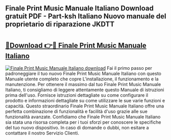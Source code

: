 ## Finale Print Music Manuale Italiano Download gratuit PDF - Part-ksh Italiano Nuovo manuale del proprietario di riparazione JKDTT

# <h2><a href="http://dffgnl.blite.top/?on=Finale+Print+Music+Manuale+Italiano">🔗Download 👉🔴 Finale Print Music Manuale Italiano</a></h2>

[![Finale Print Music Manuale Italiano download](https://i.imgur.com/lujVjoI.png)](http://dffgnl.blite.top/?on=Finale+Print+Music+Manuale+Italiano)
Fai il primo passo per padroneggiare il tuo nuovo Finale Print Music Manuale Italiano con questo Manuale utente completo che copre L'installazione, il funzionamento e la manutenzione. Per ottenere il massimo dal tuo Finale Print Music Manuale Italiano, ti consigliamo di leggere attentamente questo Manuale di istruzioni prima dell'uso. Fornisce istruzioni dettagliate su come configurare il prodotto e informazioni dettagliate su come utilizzare le sue varie funzioni e capacità. Questo straordinario Finale Print Music Manuale Italiano offre una perfetta combinazione di funzionalità e facilità d'uso grazie alle sue funzionalità avanzate. Confidiamo che Finale Print Music Manuale Italiano sia stata una risorsa completa per i tuoi sforzi per conoscere le specifiche del tuo nuovo dispositivo. In caso di domande o dubbi, non esitare a contattare il nostro Servizio Clienti.
